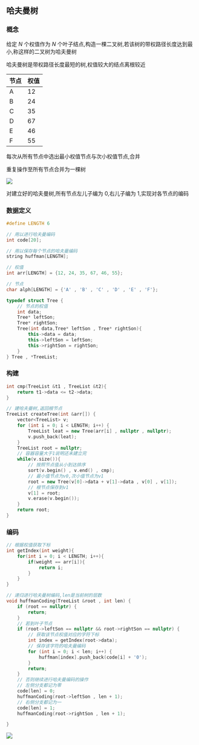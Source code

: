 <!--
 * @Description: 
 * @Version: 1.0
 * @Author: DaLao
 * @Email: dalao_li@163.com
 * @Date: 2021-01-16 17:59:35
 * @LastEditors: DaLao
 * @LastEditTime: 2022-07-03 01:36:00
-->

## 哈夫曼树


### 概念

给定 $N$ 个权值作为 $N$ 个叶子结点,构造一棵二叉树,若该树的带权路径长度达到最小,称这样的二叉树为哈夫曼树

哈夫曼树是带权路径长度最短的树,权值较大的结点离根较近

| 节点 | 权值 |
| ---- | ---- |
| A    | 12   |
| B    | 24   |
| C    | 35   |
| D    | 67   |
| E    | 46   |
| F    | 55   |

每次从所有节点中选出最小权值节点与次小权值节点,合并

重复操作至所有节点合并为一棵树

![](https://cdn.hurra.ltd/img/2022-3-26-2219.svg)

对建立好的哈夫曼树,所有节点左儿子编为 $0$,右儿子编为 $1$,实现对各节点的编码



### 数据定义

```c++
#define LENGTH 6

// 用以进行哈夫曼编码
int code[20];

// 用以保存每个节点的哈夫曼编码
string huffman[LENGTH];

// 权值
int arr[LENGTH] = {12, 24, 35, 67, 46, 55};

// 节点
char alph[LENGTH] = {'A' , 'B' , 'C' , 'D' , 'E' , 'F'};

typedef struct Tree {
    // 节点的权值
    int data;
    Tree* leftSon;
    Tree* rightSon;
    Tree(int data,Tree* leftSon , Tree* rightSon){
        this->data = data;
        this->leftSon = leftSon;
        this->rightSon = rightSon;
    }
} Tree , *TreeList;
```


### 构建

```c++
int cmp(TreeList &t1 , TreeList &t2){
    return t1->data <= t2->data;
}

// 建哈夫曼树,返回根节点
TreeList createTree(int &arr[]) {
    vector<TreeList> v;
    for (int i = 0; i < LENGTH; i++) {
        TreeList leat = new Tree(arr[i] , nullptr , nullptr);
        v.push_back(leat);
    }
    TreeList root = nullptr;
    // 容器容量大于1说明还未建立完
    while(v.size()){
        // 按照节点值从小到达排序
        sort(v.begin() , v.end() , cmp);
        // 最小值节点为v0,次小值节点为v1
        root = new Tree(v[0]->data + v[1]->data , v[0] , v[1]);
        // 根节点保存到v1
        v[1] = root;
        v.erase(v.begin());
    }
    return root;
}
```


### 编码

```c++
// 根据权值获取下标
int getIndex(int weight){
    for(int i = 0; i < LENGTH; i++){
        if(weight == arr[i]){
            return i;
        }
    }
}

// 递归进行哈夫曼树编码,len是当前树的层数
void huffmanCoding(TreeList &root , int len) {
    if (root == nullptr) {
        return;
    }
    // 若到叶子节点
    if (root->leftSon == nullptr && root->rightSon == nullptr) {
        // 获取该节点权值对应的字符下标
        int index = getIndex(root->data);
        // 保存该字符的哈夫曼编码
        for (int i = 0; i < len; i++) {
            huffman[index].push_back(code[i] + '0');
        }
        return;
    }
    // 否则继续进行哈夫曼编码的操作
    // 左侧分支都记为零
    code[len] = 0;
    huffmanCoding(root->leftSon , len + 1);
    // 右侧分支都记为一
    code[len] = 1;
    huffmanCoding(root->rightSon , len + 1);

}
```

![](https://cdn.hurra.ltd/img/20200715100403.png)